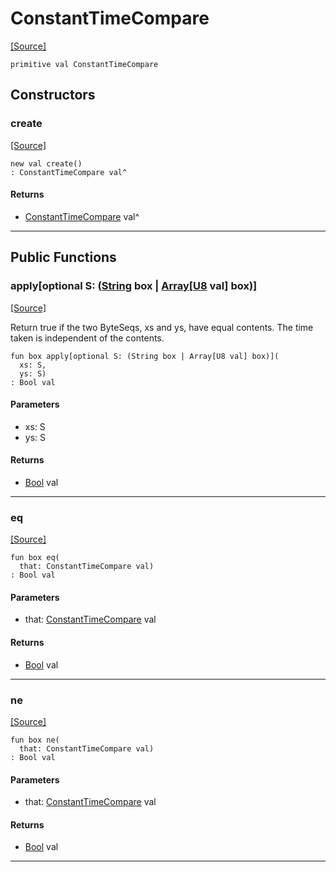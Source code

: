 # ConstantTimeCompare
<span class="source-link">[[Source]](src/crypto/constant_time_compare.md#L1)</span>
```pony
primitive val ConstantTimeCompare
```

## Constructors

### create
<span class="source-link">[[Source]](src/crypto/constant_time_compare.md#L1)</span>


```pony
new val create()
: ConstantTimeCompare val^
```

#### Returns

* [ConstantTimeCompare](crypto-ConstantTimeCompare.md) val^

---

## Public Functions

### apply\[optional S: ([String](builtin-String.md) box | [Array](builtin-Array.md)\[[U8](builtin-U8.md) val\] box)\]
<span class="source-link">[[Source]](src/crypto/constant_time_compare.md#L2)</span>


Return true if the two ByteSeqs, xs and ys, have equal contents. The time
taken is independent of the contents.


```pony
fun box apply[optional S: (String box | Array[U8 val] box)](
  xs: S,
  ys: S)
: Bool val
```
#### Parameters

*   xs: S
*   ys: S

#### Returns

* [Bool](builtin-Bool.md) val

---

### eq
<span class="source-link">[[Source]](src/crypto/constant_time_compare.md#L2)</span>


```pony
fun box eq(
  that: ConstantTimeCompare val)
: Bool val
```
#### Parameters

*   that: [ConstantTimeCompare](crypto-ConstantTimeCompare.md) val

#### Returns

* [Bool](builtin-Bool.md) val

---

### ne
<span class="source-link">[[Source]](src/crypto/constant_time_compare.md#L2)</span>


```pony
fun box ne(
  that: ConstantTimeCompare val)
: Bool val
```
#### Parameters

*   that: [ConstantTimeCompare](crypto-ConstantTimeCompare.md) val

#### Returns

* [Bool](builtin-Bool.md) val

---

